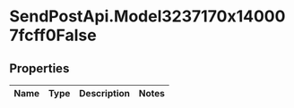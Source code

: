 # SendPostApi.Model3237170x140007fcff0False

## Properties
Name | Type | Description | Notes
------------ | ------------- | ------------- | -------------


